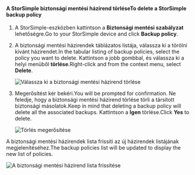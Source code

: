 
<!--author=alkohli last changed: 01/02/17-->

#### <a name="to-delete-a-storsimple-backup-policy"></a><span data-ttu-id="04e9e-101">A StorSimple biztonsági mentési házirend törlése</span><span class="sxs-lookup"><span data-stu-id="04e9e-101">To delete a StorSimple backup policy</span></span>

1. <span data-ttu-id="04e9e-102">A StorSimple-eszközben kattintson a **Biztonsági mentési szabályzat** lehetőségre.</span><span class="sxs-lookup"><span data-stu-id="04e9e-102">Go to your StorSimple device and click **Backup policy**.</span></span>

2. <span data-ttu-id="04e9e-103">A biztonsági mentési házirendek táblázatos listája, válassza ki a törölni kívánt házirendet.</span><span class="sxs-lookup"><span data-stu-id="04e9e-103">In the tabular listing of backup policies, select the policy you want to delete.</span></span> <span data-ttu-id="04e9e-104">Kattintson a jobb gombbal, és válassza ki a helyi menüből **törlése**.</span><span class="sxs-lookup"><span data-stu-id="04e9e-104">Right-click and from the context menu, select **Delete**.</span></span>

    ![Válassza ki a biztonsági mentési házirend törlése](./media/storsimple-8000-delete-backup-policy/deletebupol1.png)

3. <span data-ttu-id="04e9e-106">Megerősítést kér bekéri.</span><span class="sxs-lookup"><span data-stu-id="04e9e-106">You will be prompted for confirmation.</span></span> <span data-ttu-id="04e9e-107">Ne feledje, hogy a biztonsági mentési házirend törlése törli a társított biztonsági másolatok.</span><span class="sxs-lookup"><span data-stu-id="04e9e-107">Keep in mind that deleting a backup policy will delete all the associated backups.</span></span> <span data-ttu-id="04e9e-108">Kattintson a **Igen** törlése.</span><span class="sxs-lookup"><span data-stu-id="04e9e-108">Click **Yes** to delete.</span></span>

    ![Törlés megerősítése](./media/storsimple-8000-delete-backup-policy/deletebupol2.png)

<span data-ttu-id="04e9e-110">A biztonsági mentési házirendek lista frissíti az új házirendek listájának megjelenítéséhez.</span><span class="sxs-lookup"><span data-stu-id="04e9e-110">The backup policies list will be updated to display the new list of policies.</span></span>

![A biztonsági mentési házirend lista frissítése](./media/storsimple-8000-delete-backup-policy/deletebupol5.png)